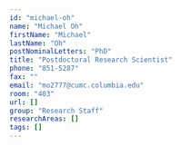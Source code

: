 ```yaml
---
id: "michael-oh"
name: "Michael Oh"
firstName: "Michael"
lastName: "Oh"
postNominalLetters: "PhD"
title: "Postdoctoral Research Scientist"
phone: "851-5287"
fax: ""
email: "mo2777@cumc.columbia.edu"
room: "403"
url: []
group: "Research Staff"
researchAreas: []
tags: []
---
```


